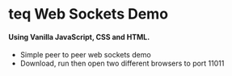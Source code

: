 ### <h1>teq Web Sockets Demo 
#### Using Vanilla JavaScript, CSS and HTML.
- Simple peer to peer web sockets demo
- Download, run then open two different browsers to port 11011
